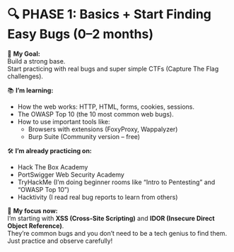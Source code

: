 # 🔍 PHASE 1: Basics + Start Finding Easy Bugs (0–2 months)

🎯 **My Goal:**  
Build a strong base.  
Start practicing with real bugs and super simple CTFs (Capture The Flag challenges).

📚 **I’m learning:**  
- How the web works: HTTP, HTML, forms, cookies, sessions.  
- The OWASP Top 10 (the 10 most common web bugs).  
- How to use important tools like:
  - Browsers with extensions (FoxyProxy, Wappalyzer)  
  - Burp Suite (Community version – free)

🛠 **I’m already practicing on:**  
- Hack The Box Academy  
- PortSwigger Web Security Academy  
- TryHackMe (I’m doing beginner rooms like “Intro to Pentesting” and “OWASP Top 10”)  
- Hacktivity (I read real bug reports to learn from others)

🧠 **My focus now:**  
I’m starting with **XSS (Cross-Site Scripting)** and **IDOR (Insecure Direct Object Reference)**.  
They’re common bugs and you don’t need to be a tech genius to find them. Just practice and observe carefully!
